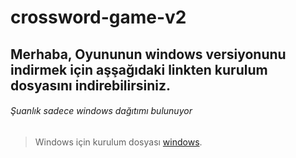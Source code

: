 # crossword-game-v2
## Merhaba, Oyununun windows versiyonunu indirmek için aşşağıdaki linkten kurulum dosyasını indirebilirsiniz.

###### Şuanlık sadece windows dağıtımı bulunuyor

>Windows için kurulum dosyası
[windows](https://github.com/tahsinkoc/crossword-game/blob/main/script/setup-file/crossword-game-v2%20Setup%201.0.0.exe?raw=true).

